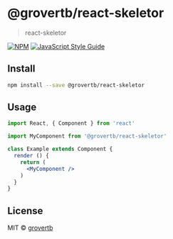 # @grovertb/react-skeletor

> react-skeletor

[![NPM](https://img.shields.io/npm/v/@grovertb/react-skeletor.svg)](https://www.npmjs.com/package/@grovertb/react-skeletor) [![JavaScript Style Guide](https://img.shields.io/badge/code_style-standard-brightgreen.svg)](https://standardjs.com)

## Install

```bash
npm install --save @grovertb/react-skeletor
```

## Usage

```jsx
import React, { Component } from 'react'

import MyComponent from '@grovertb/react-skeletor'

class Example extends Component {
  render () {
    return (
      <MyComponent />
    )
  }
}
```

## License

MIT © [grovertb](https://github.com/grovertb)
